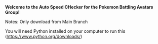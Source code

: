 **Welcome to the Auto Speed CHecker for the Pokemon Battling Avatars Group!**

Notes:
  Only download from Main Branch

  You will need Python installed on your computer to run this (https://www.python.org/downloads/)
